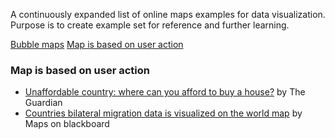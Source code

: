 A continuously expanded list of online maps examples for data visualization. Purpose is to create example set for reference and further learning.

[Bubble maps](#bubble-maps)
[Map is based on user action](#map-is-based-on-user-action)


### Map is based on user action
* [Unaffordable country: where can you afford to buy a house?](http://www.theguardian.com/society/ng-interactive/2015/sep/02/unaffordable-country-where-can-you-afford-to-buy-a-house) by The Guardian
* [Countries bilateral migration data is visualized on the world map](http://maps-on-blackboard.com/articles/interactive-map/) by Maps on blackboard

[1]: http://blog.visual.ly/you-are-here-using-maps-in-data-visualization/
[2]: http://www.mapsdata.co.uk/how-to-use-mapsdata/#visualize
[3]: http://www.census.gov/dataviz/
